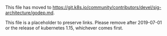 This file has moved to https://git.k8s.io/community/contributors/devel/sig-architecture/godep.md.

This file is a placeholder to preserve links.  Please remove after 2019-07-01 or the release of kubernetes 1.15, whichever comes first.
